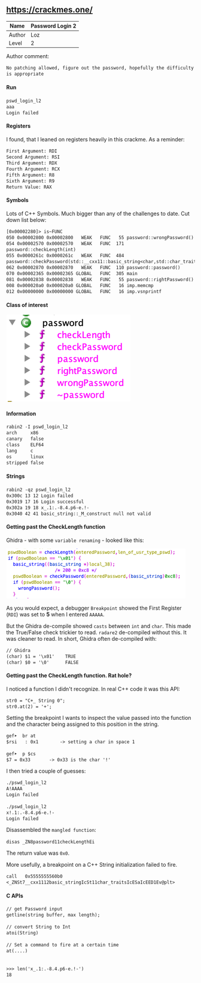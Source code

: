 ## https://crackmes.one/

Name | Password Login 2
--|--
Author  | Loz
Level  |  2

Author comment:
```
No patching allowed, figure out the password, hopefully the difficulty is appropriate
```
#### Run
```
pswd_login_l2
aaa
Login failed
```
#### Registers
I found, that I leaned on registers heavily in this crackme. As a reminder:
```
First Argument: RDI
Second Argument: RSI
Third Argument: RDX
Fourth Argument: RCX
Fifth Argument: R8
Sixth Argument: R9
Return Value: RAX
```

#### Symbols
Lots of C++ Symbols. Much bigger than any of the challenges to date. Cut down list below:
```
[0x00002280]> is~FUNC
050 0x00002800 0x00002800   WEAK   FUNC   55 password::wrongPassword()
054 0x00002570 0x00002570   WEAK   FUNC  171 password::checkLength(int)
055 0x0000261c 0x0000261c   WEAK   FUNC  484 password::checkPassword(std::__cxx11::basic_string<char,std::char_traits<char>,std::allocator<char>>)
062 0x00002870 0x00002870   WEAK   FUNC  110 password::password()
070 0x00002365 0x00002365 GLOBAL   FUNC  305 main
081 0x00002838 0x00002838   WEAK   FUNC   55 password::rightPassword()
008 0x000020a0 0x000020a0 GLOBAL   FUNC   16 imp.memcmp
012 0x00000000 0x00000000 GLOBAL   FUNC   16 imp.vsnprintf
```
#### Class of interest

![Password_class](/images/2020/02/password-class.png)

#### Information
```
rabin2 -I pswd_login_l2
arch     x86
canary   false
class    ELF64
lang     c
os       linux
stripped false
```
#### Strings
```
rabin2 -qz pswd_login_l2
0x300c 13 12 Login failed
0x3019 17 16 Login successful
0x302a 19 18 x_.1:.-8.4.p6-e.!-
0x3040 42 41 basic_string::_M_construct null not valid
```
#### Getting past the CheckLength function
Ghidra - with some `variable renaming` - looked like this:

![check_length_fn](/images/2020/02/check-length-fn.png)


As you would expect, a debugger `Breakpoint` showed the First Register (`RDI`) was set to **5** when I entered `AAAAA`.

But the Ghidra de-compile showed `casts` between `int` and `char`. This made the True/False check trickier to read.  `radare2` de-compiled without this. It was cleaner to read.  In short, Ghidra often de-compiled with:

```
// Ghidra
(char) $1 = '\x01'    TRUE
(char) $0 = '\0'      FALSE
```
#### Getting past the CheckLength function. Rat hole?
I noticed a function I didn't recognize. In real C++ code it was this API:
```
str0 = "C+_ String 0";
str0.at(2) = '+';
```
Setting the breakpoint I wants to inspect the value passed into the function and the character being assigned to this position in the string.
```
gef➤  br at
$rsi   : 0x1		-> setting a char in space 1

gef➤  p $cs
$7 = 0x33		-> 0x33 is the char '!'
```
I then tried a couple of guesses:
```
./pswd_login_l2
A!AAAA
Login failed

./pswd_login_l2
x!.1:.-8.4.p6-e.!-
Login failed
```

Disassembled the `mangled function`:

`disas _ZN8password11checkLengthEi`

The return value was `0x0`.

More usefully, a breakpoint on a C++ String initialization failed to fire.
```
call   0x5555555560b0 <_ZNSt7__cxx1112basic_stringIcSt11char_traitsIcESaIcEED1Ev@plt>
```
#### C APIs
```
// get Password input
getline(string buffer, max length);

// convert String to Int
atoi(String)

// Set a command to fire at a certain time
at(....)


>>> len('x_.1:.-8.4.p6-e.!-')
18
